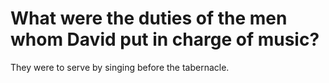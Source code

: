# What were the duties of the men whom David put in charge of music?

They were to serve by singing before the tabernacle.
